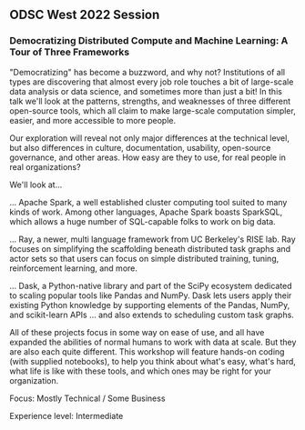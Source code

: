 ## ODSC West 2022 Session

### Democratizing Distributed Compute and Machine Learning: A Tour of Three Frameworks

"Democratizing" has become a buzzword, and why not? Institutions of all types are discovering that almost every job role touches a bit of large-scale data analysis or data science, and sometimes more than just a bit! In this talk we'll look at the patterns, strengths, and weaknesses of three different open-source tools, which all claim to make large-scale computation simpler, easier, and more accessible to more people.

Our exploration will reveal not only major differences at the technical level, but also differences in culture, documentation, usability, open-source governance, and other areas. How easy are they to use, for real people in real organizations?

We'll look at...

... Apache Spark, a well established cluster computing tool suited to many kinds of work. Among other languages, Apache Spark boasts SparkSQL, which allows a huge number of SQL-capable folks to work on big data.

... Ray, a newer, multi language framework from UC Berkeley's RISE lab. Ray focuses on simplifying the scaffolding beneath distributed task graphs and actor sets so that users can focus on simple distributed training, tuning, reinforcement learning, and more.

... Dask, a Python-native library and part of the SciPy ecosystem dedicated to scaling popular tools like Pandas and NumPy. Dask lets users apply their existing Python knowledge by supporting elements of the Pandas, NumPy, and scikit-learn APIs ... and also extends to scheduling custom task graphs.

All of these projects focus in some way on ease of use, and all have expanded the abilities of normal humans to work with data at scale. But they are also each quite different. This workshop will feature hands-on coding (with supplied notebooks), to help you think about what's easy, what's hard, what life is like with these tools, and which ones may be right for your organization.

Focus: Mostly Technical / Some Business

Experience level: Intermediate
